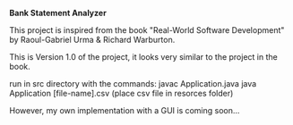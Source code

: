 <b> Bank Statement Analyzer </b>

This project is inspired from the book "Real-World Software Development" by Raoul-Gabriel Urma & Richard Warburton.

This is Version 1.0 of the project, it looks very similar to the project in the book. 

run in src directory with the commands:
javac Application.java
java Application [file-name].csv (place csv file in resorces folder)

However, my own implementation with a GUI is coming soon...
